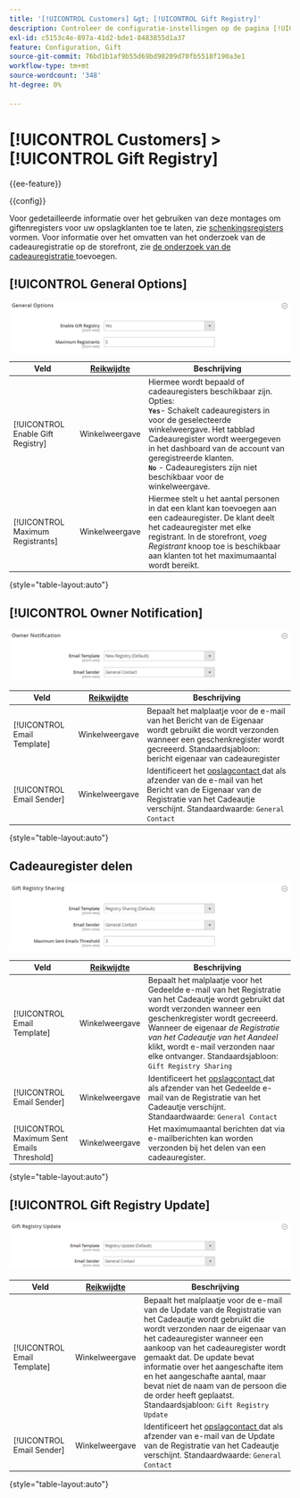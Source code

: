 ```yaml
---
title: '[!UICONTROL Customers] &gt; [!UICONTROL Gift Registry]'
description: Controleer de configuratie-instellingen op de pagina [!UICONTROL Customers] &gt; [!UICONTROL Gift Registry] van Commerce Admin.
exl-id: c5153c4e-897a-41d2-bde1-8483855d1a37
feature: Configuration, Gift
source-git-commit: 76bd1b1af9b55d69bd98209d70fb5518f190a3e1
workflow-type: tm+mt
source-wordcount: '348'
ht-degree: 0%

---
```


# [!UICONTROL Customers] > [!UICONTROL Gift Registry]

{{ee-feature}}

{{config}}

Voor gedetailleerde informatie over het gebruiken van deze montages om giftenregisters voor uw opslagklanten toe te laten, zie [ schenkingsregisters ](../../merchandising-promotions/gift-registry-configure.md) vormen. Voor informatie over het omvatten van het onderzoek van de cadeauregistratie op de storefront, zie [ de onderzoek van de cadeauregistratie ](../../merchandising-promotions/gift-registry-search.md) toevoegen.

## [!UICONTROL General Options]

![ Algemene Opties ](./assets/gift-registry-general-options.png)<!-- zoom -->

<!-- [General Options](https://docs.magento.com/user-guide/marketing/gift-registry-configure.html) -->

| Veld | [ Reikwijdte ](../../getting-started/websites-stores-views.md#scope-settings) | Beschrijving |
|--- |--- |--- |
| [!UICONTROL Enable Gift Registry] | Winkelweergave | Hiermee wordt bepaald of cadeauregisters beschikbaar zijn. Opties: <br/>**`Yes`**- Schakelt cadeauregisters in voor de geselecteerde winkelweergave. Het tabblad Cadeauregister wordt weergegeven in het dashboard van de account van geregistreerde klanten.<br/>**`No`** - Cadeauregisters zijn niet beschikbaar voor de winkelweergave. |
| [!UICONTROL Maximum Registrants] | Winkelweergave | Hiermee stelt u het aantal personen in dat een klant kan toevoegen aan een cadeauregister. De klant deelt het cadeauregister met elke registrant. In de storefront, _voeg Registrant_ knoop toe is beschikbaar aan klanten tot het maximumaantal wordt bereikt. |

{style="table-layout:auto"}

## [!UICONTROL Owner Notification]

![ Bericht van de Eigenaar ](./assets/gift-registry-owner-notification.png)<!-- zoom -->

<!-- [Owner Notification](https://docs.magento.com/user-guide/marketing/gift-registry-configure.html) -->

| Veld | [ Reikwijdte ](../../getting-started/websites-stores-views.md#scope-settings) | Beschrijving |
|--- |--- |--- |
| [!UICONTROL Email Template] | Winkelweergave | Bepaalt het malplaatje voor de e-mail van het Bericht van de Eigenaar wordt gebruikt die wordt verzonden wanneer een geschenkregister wordt gecreeerd. Standaardsjabloon: bericht eigenaar van cadeauregister |
| [!UICONTROL Email Sender] | Winkelweergave | Identificeert het [ opslagcontact ](../../getting-started/store-details.md#store-email-addresses) dat als afzender van de e-mail van het Bericht van de Eigenaar van de Registratie van het Cadeautje verschijnt. Standaardwaarde: `General Contact` |

{style="table-layout:auto"}

## Cadeauregister delen

![ het Delen van het Registratie van het Cadeautje ](./assets/gift-registry-gift-registry-sharing.png)<!-- zoom -->

<!-- Gift Registry Sharing](https://docs.magento.com/user-guide/marketing/gift-registry-configure.html) -->

| Veld | [ Reikwijdte ](../../getting-started/websites-stores-views.md#scope-settings) | Beschrijving |
|--- |--- |--- |
| [!UICONTROL Email Template] | Winkelweergave | Bepaalt het malplaatje voor het Gedeelde e-mail van het Registratie van het Cadeautje wordt gebruikt dat wordt verzonden wanneer een geschenkregister wordt gecreeerd. Wanneer de eigenaar _de Registratie van het Cadeautje van het Aandeel_ klikt, wordt e-mail verzonden naar elke ontvanger. Standaardsjabloon: `Gift Registry Sharing` |
| [!UICONTROL Email Sender] | Winkelweergave | Identificeert het [ opslagcontact ](../../getting-started/store-details.md#store-email-addresses) dat als afzender van het Gedeelde e-mail van de Registratie van het Cadeautje verschijnt. Standaardwaarde: `General Contact` |
| [!UICONTROL Maximum Sent Emails Threshold] | Winkelweergave | Het maximumaantal berichten dat via e-mailberichten kan worden verzonden bij het delen van een cadeauregister. |

{style="table-layout:auto"}

## [!UICONTROL Gift Registry Update]

![ Update van de Registratie van het Cadeautje ](./assets/gift-registry-gift-registry-update.png)<!-- zoom -->

<!-- [Gift Registry Update](https://docs.magento.com/user-guide/marketing/gift-registry-configure.html) -->

| Veld | [ Reikwijdte ](../../getting-started/websites-stores-views.md#scope-settings) | Beschrijving |
|--- |--- |--- |
| [!UICONTROL Email Template] | Winkelweergave | Bepaalt het malplaatje voor de e-mail van de Update van de Registratie van het Cadeautje wordt gebruikt die wordt verzonden naar de eigenaar van het cadeauregister wanneer een aankoop van het cadeauregister wordt gemaakt dat. De update bevat informatie over het aangeschafte item en het aangeschafte aantal, maar bevat niet de naam van de persoon die de order heeft geplaatst. Standaardsjabloon: `Gift Registry Update` |
| [!UICONTROL Email Sender] | Winkelweergave | Identificeert het [ opslagcontact ](../../getting-started/store-details.md#store-email-addresses) dat als afzender van e-mail van de Update van de Registratie van het Cadeautje verschijnt. Standaardwaarde: `General Contact` |

{style="table-layout:auto"}
